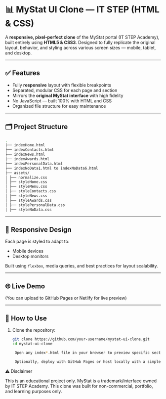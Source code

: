 # 📊 MyStat UI Clone — IT STEP (HTML & CSS)

A **responsive, pixel-perfect clone** of the MyStat portal (IT STEP Academy), built entirely using **HTML5 & CSS3**. Designed to fully replicate the original layout, behavior, and styling across various screen sizes — mobile, tablet, and desktop.

---

## ✅ Features

- Fully **responsive** layout with flexible breakpoints
- Separated, modular CSS for each page and section
- Mirrors the **original MyStat interface** with high fidelity
- No JavaScript — built 100% with HTML and CSS
- Organized file structure for easy maintenance

---

## 🗂️ Project Structure
```bash
.
├── indexHome.html
├── indexContacts.html
├── indexNews.html
├── indexAwards.html
├── indexPersonalData.html
├── indexNoData1.html to indexNoData6.html
├── assets/
│ ├── normalize.css
│ ├── styleHome.css
│ ├── styleMenu.css
│ ├── styleContacts.css
│ ├── styleNews.css
│ ├── styleAwards.css
│ ├── stylePersonalData.css
│ ├── styleNoData.css
```

---

## 📱 Responsive Design

Each page is styled to adapt to:
- Mobile devices
- Desktop monitors

Built using `flexbox`, media queries, and best practices for layout scalability.

---

## 🌐 Live Demo

(You can upload to GitHub Pages or Netlify for live preview)

---

## 📌 How to Use

1. Clone the repository:
   ```bash
   git clone https://github.com/your-username/mystat-ui-clone.git
   cd mystat-ui-clone

    Open any index*.html file in your browser to preview specific sections.

    Optionally, deploy with GitHub Pages or host locally with a simple server.

⚠️ Disclaimer

This is an educational project only. MyStat is a trademark/interface owned by IT STEP Academy. This clone was built for non-commercial, portfolio, and learning purposes only.
